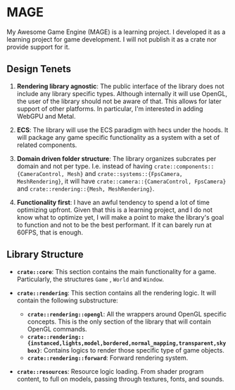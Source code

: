 # MAGE

My Awesome Game Engine (MAGE) is a learning project. I developed it as a learning project for game development. I will
not publish it as a crate nor provide support for it.

## Design Tenets

1. **Rendering library agnostic**: The public interface of the library does not include any library specific types.
   Although internally it will use OpenGL, the user of the library should not be aware of that. This allows for later
   support of other platforms. In particular, I'm interested in adding WebGPU and Metal.

2. **ECS**: The library will use the ECS paradigm with hecs under the hoods. It will package any game specific
   functionality as a system with a set of related components.

3. **Domain driven folder structure**: The library organizes subcrates per domain and not per type. I.e. instead of
   having
   `crate::components::{CameraControl, Mesh}` and `crate::systems::{FpsCamera, MeshRendering}`, it will
   have `crate::camera::{CameraControl, FpsCamera}` and
   `crate::rendering::{Mesh, MeshRendering}`.

4. **Functionality first**: I have an awful tendency to spend a lot of time optimizing upfront. Given that this is a
   learning project, and I do not know what to optimize yet, I will make a point to make the library's goal to function
   and not to be the best performant. If it can barely run at 60FPS, that is enough.

## Library Structure

- **`crate::core`**: This section contains the main functionality for a game. Particularly, the structures `Game`
  , `World` and
  `Window`.

- **`crate::rendering`**: This section contains all the rendering logic. It will contain the following substructure:
    - **`crate::rendering::opengl`**: All the wrappers around OpenGL specific concepts. This is the only section of the
      library that will contain OpenGL commands.
    - **`crate::rendering::{instanced,lights,model,bordered,normal_mapping,transparent,skybox}`**:
      Contains logics to render those specific type of game objects.
    - **`crate::rendering::forward`**: Forward rendering system.

- **`crate::resources`**: Resource logic loading. From shader program content, to full on models, passing through
  textures, fonts, and sounds.
